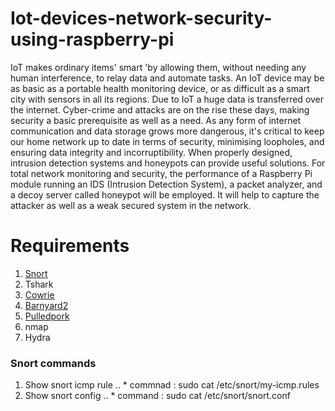 # Iot-devices-network-security-using-raspberry-pi
IoT makes ordinary items' smart 'by allowing them, without needing any human
interference, to relay data and automate tasks. An IoT device may be as basic as a portable
health monitoring device, or as difficult as a smart city with sensors in all its regions. Due
to IoT a huge data is transferred over the internet. Cyber-crime and attacks are on the rise
these days, making security a basic prerequisite as well as a need. As any form of internet
communication and data storage grows more dangerous, it's critical to keep our home
network up to date in terms of security, minimising loopholes, and ensuring data integrity
and incorruptibility. When properly designed, intrusion detection systems and honeypots
can provide useful solutions. For total network monitoring and security, the performance
of a Raspberry Pi module running an IDS (Intrusion Detection System), a packet analyzer,
and a decoy server called honeypot will be employed. It will help to capture the attacker as
well as a weak secured system in the network.


# Requirements
1. [Snort](https://www.snort.org/downloads) 
2. Tshark 
3. [Cowrie](https://github.com/cowrie/cowrie) 
4. [Barnyard2](https://github.com/firnsy/barnyard2)
5. [Pulledpork](https://github.com/shirkdog/pulledpork)
6. nmap
7. Hydra

### Snort commands
1. Show snort icmp rule
.. * commnad : sudo cat /etc/snort/my-icmp.rules
2. Show snort config
.. * command : sudo cat /etc/snort/snort.conf
